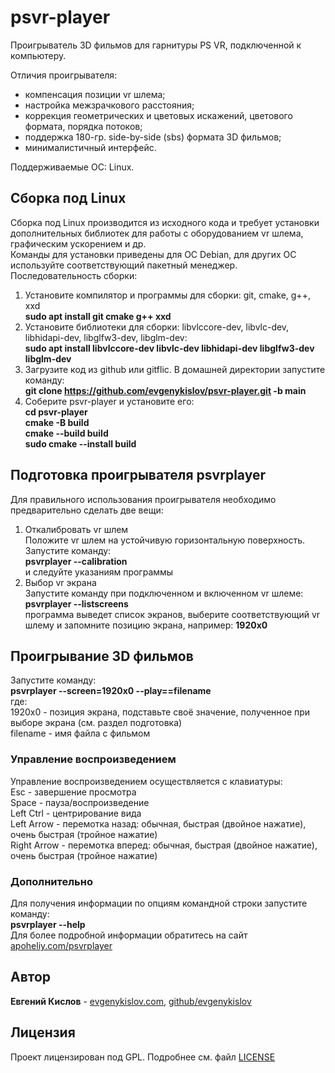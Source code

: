 # psvr-player
Проигрыватель 3D фильмов для гарнитуры PS VR, подключенной к компьютеру.

Отличия проигрывателя:  
- компенсация позиции vr шлема;  
- настройка межзрачкового расстояния;  
- коррекция геометрических и цветовых искажений, цветового формата, порядка потоков;  
- поддержка 180-гр. side-by-side (sbs) формата 3D фильмов;  
- минималистичный интерфейс.  
  
Поддерживаемые ОС: Linux.  
  
## Сборка под Linux  
  
Сборка под Linux производится из исходного кода и требует установки дополнительных библиотек для работы с оборудованием vr шлема, графическим ускорением и др.  
Команды для установки приведены для ОС Debian, для других ОС используйте соответствующий пакетный менеджер.  
Последовательность сборки:  
1. Установите компилятор и программы для сборки: git, cmake, g++, xxd  
**sudo apt install git cmake g++ xxd**  
2. Установите библиотеки для сборки: libvlccore-dev, libvlc-dev, libhidapi-dev, libglfw3-dev, libglm-dev:  
**sudo apt install libvlccore-dev libvlc-dev libhidapi-dev libglfw3-dev libglm-dev**  
3. Загрузите код из github или gitflic. В домашней директории запустите команду:  
**git clone https://github.com/evgenykislov/psvr-player.git -b main**  
4. Соберите psvr-player и установите его:  
**cd psvr-player**  
**cmake -B build**  
**cmake --build build**  
**sudo cmake --install build**  
  
## Подготовка проигрывателя psvrplayer  
Для правильного использования проигрывателя необходимо предварительно сделать две вещи:
1. Откалибровать vr шлем  
Положите vr шлем на устойчивую горизонтальную поверхность.  
Запустите команду:  
**psvrplayer --calibration**  
и следуйте указаниям программы  
2. Выбор vr экрана  
Запустите команду при подключенном и включенном vr шлеме:  
**psvrplayer --listscreens**  
программа выведет список экранов, выберите соответствующий vr шлему и запомните позицию экрана, например: **1920x0**  
  
## Проигрывание 3D фильмов  
Запустите команду:  
**psvrplayer --screen=1920x0 --play==filename**  
где:  
1920x0 - позиция экрана, подставьте своё значение, полученное при выборе экрана (см. раздел подготовка)  
filename - имя файла с фильмом  
  
### Управление воспроизведением  
Управление воспроизведением осуществляется с клавиатуры:  
Esc - завершение просмотра  
Space - пауза/воспроизведение  
Left Ctrl - центрирование вида  
Left Arrow - перемотка назад: обычная, быстрая (двойное нажатие), очень быстрая (тройное нажатие)  
Right Arrow - перемотка вперед: обычная, быстрая (двойное нажатие), очень быстрая (тройное нажатие)  
  
### Дополнительно  
Для получения информации по опциям командной строки запустите команду:  
**psvrplayer --help**  
Для более подробной информации обратитесь на сайт [apoheliy.com/psvrplayer](https://apoheliy.com/psvrplayer/)  
  
## Автор  
  
**Евгений Кислов** - [evgenykislov.com](https://evgenykislov.com), [github/evgenykislov](https://github.com/evgenykislov)  
  
## Лицензия  
  
Проект лицензирован под GPL. Подробнее см. файл [LICENSE](LICENSE)  
  